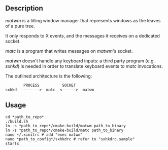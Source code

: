 ## Description

*matwm* is a tilling window manager that represents windows as the leaves of a pure tree.

It only responds to X events, and the messages it receives on a dedicated socket.

*matc* is a program that writes messages on *matwm*'s socket.

*matwm* doesn't handle any keyboard inputs: a third party program (e.g. *sxhkd*) is needed in order to translate keyboard events to *matc* invocations.

The outlined architecture is the following:

```
        PROCESS          SOCKET
sxhkd  -------->  matc  <------>  matwm
```

## Usage

```
cd *path_to_repo*
./build.sh
ln -s *path_to_repo*/cmake-build/matwm path_to_binary
ln -s *path_to_repo*/cmake-build/matc path_to_binary
nano ~/.xinitrc # add "exec matwm"
nano *path_to_config*/sxhkdrc # refer to "sxhkdrc.sample"
startx
```
